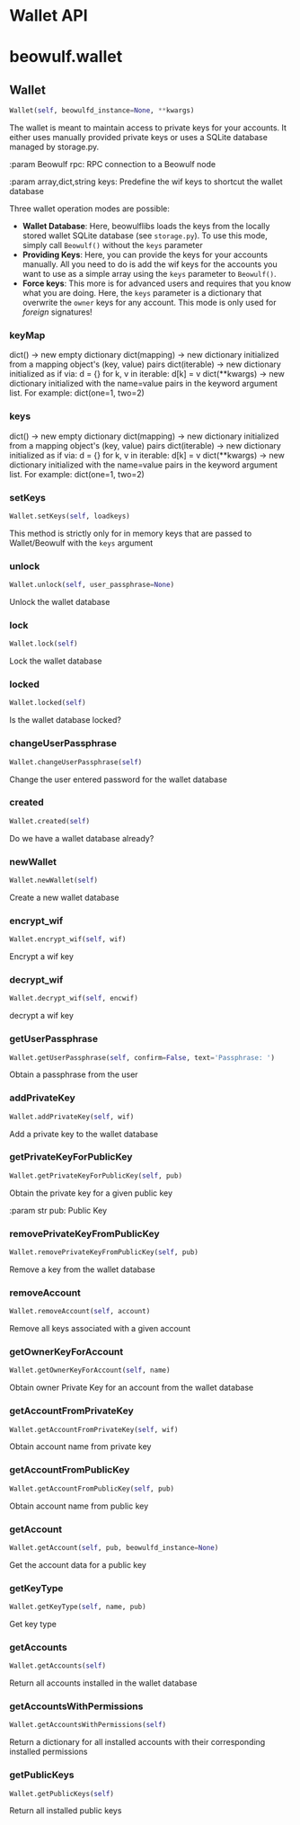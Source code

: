# Wallet API

# beowulf.wallet

## Wallet
```python
Wallet(self, beowulfd_instance=None, **kwargs)
```
The wallet is meant to maintain access to private keys for
your accounts. It either uses manually provided private keys
or uses a SQLite database managed by storage.py.

:param Beowulf rpc: RPC connection to a Beowulf node

:param array,dict,string keys: Predefine the wif keys to shortcut
the wallet database

Three wallet operation modes are possible:

* **Wallet Database**: Here, beowulflibs loads the keys from the
  locally stored wallet SQLite database (see ``storage.py``).
  To use this mode, simply call ``Beowulf()`` without the
  ``keys`` parameter
* **Providing Keys**: Here, you can provide the keys for
  your accounts manually. All you need to do is add the wif
  keys for the accounts you want to use as a simple array
  using the ``keys`` parameter to ``Beowulf()``.
* **Force keys**: This more is for advanced users and
  requires that you know what you are doing. Here, the
  ``keys`` parameter is a dictionary that overwrite the
  ``owner`` keys for any account. This mode is only used for *foreign*
  signatures!

### keyMap
dict() -> new empty dictionary
dict(mapping) -> new dictionary initialized from a mapping object's
    (key, value) pairs
dict(iterable) -> new dictionary initialized as if via:
    d = {}
    for k, v in iterable:
        d[k] = v
dict(**kwargs) -> new dictionary initialized with the name=value pairs
    in the keyword argument list.  For example:  dict(one=1, two=2)
### keys
dict() -> new empty dictionary
dict(mapping) -> new dictionary initialized from a mapping object's
    (key, value) pairs
dict(iterable) -> new dictionary initialized as if via:
    d = {}
    for k, v in iterable:
        d[k] = v
dict(**kwargs) -> new dictionary initialized with the name=value pairs
    in the keyword argument list.  For example:  dict(one=1, two=2)
### setKeys
```python
Wallet.setKeys(self, loadkeys)
```
This method is strictly only for in memory keys that are
passed to Wallet/Beowulf with the ``keys`` argument

### unlock
```python
Wallet.unlock(self, user_passphrase=None)
```
Unlock the wallet database

### lock
```python
Wallet.lock(self)
```
Lock the wallet database

### locked
```python
Wallet.locked(self)
```
Is the wallet database locked?

### changeUserPassphrase
```python
Wallet.changeUserPassphrase(self)
```
Change the user entered password for the wallet database

### created
```python
Wallet.created(self)
```
Do we have a wallet database already?

### newWallet
```python
Wallet.newWallet(self)
```
Create a new wallet database

### encrypt_wif
```python
Wallet.encrypt_wif(self, wif)
```
Encrypt a wif key

### decrypt_wif
```python
Wallet.decrypt_wif(self, encwif)
```
decrypt a wif key

### getUserPassphrase
```python
Wallet.getUserPassphrase(self, confirm=False, text='Passphrase: ')
```
Obtain a passphrase from the user

### addPrivateKey
```python
Wallet.addPrivateKey(self, wif)
```
Add a private key to the wallet database

### getPrivateKeyForPublicKey
```python
Wallet.getPrivateKeyForPublicKey(self, pub)
```
Obtain the private key for a given public key

:param str pub: Public Key

### removePrivateKeyFromPublicKey
```python
Wallet.removePrivateKeyFromPublicKey(self, pub)
```
Remove a key from the wallet database

### removeAccount
```python
Wallet.removeAccount(self, account)
```
Remove all keys associated with a given account

### getOwnerKeyForAccount
```python
Wallet.getOwnerKeyForAccount(self, name)
```
Obtain owner Private Key for an account from the wallet database

### getAccountFromPrivateKey
```python
Wallet.getAccountFromPrivateKey(self, wif)
```
Obtain account name from private key

### getAccountFromPublicKey
```python
Wallet.getAccountFromPublicKey(self, pub)
```
Obtain account name from public key

### getAccount
```python
Wallet.getAccount(self, pub, beowulfd_instance=None)
```
Get the account data for a public key

### getKeyType
```python
Wallet.getKeyType(self, name, pub)
```
Get key type

### getAccounts
```python
Wallet.getAccounts(self)
```
Return all accounts installed in the wallet database

### getAccountsWithPermissions
```python
Wallet.getAccountsWithPermissions(self)
```
Return a dictionary for all installed accounts with their
corresponding installed permissions

### getPublicKeys
```python
Wallet.getPublicKeys(self)
```
Return all installed public keys

